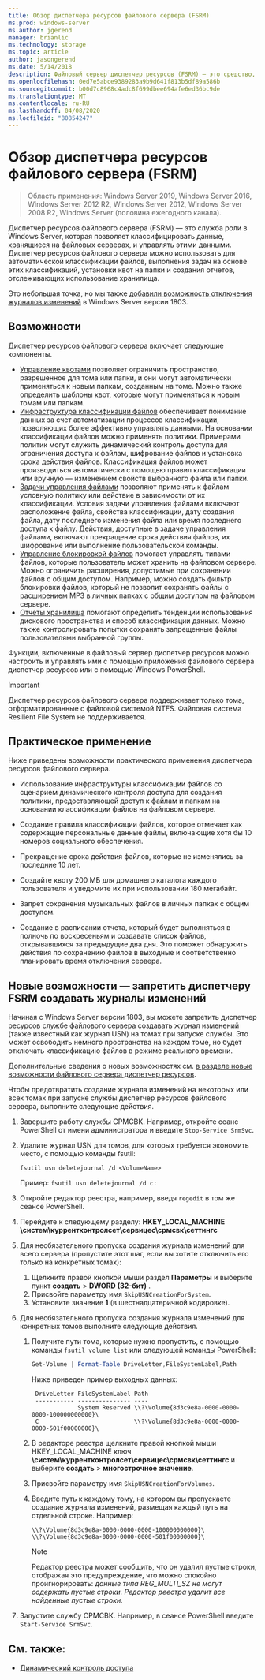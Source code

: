 ```yaml
---
title: Обзор диспетчера ресурсов файлового сервера (FSRM)
ms.prod: windows-server
ms.author: jgerend
manager: brianlic
ms.technology: storage
ms.topic: article
author: jasongerend
ms.date: 5/14/2018
description: Файловый сервер диспетчер ресурсов (FSRM) — это средство, которое позволяет управлять данными и классифицировать их на файловый сервер Windows Server.
ms.openlocfilehash: 0ed7e5abce9389283a9b9d641f813b5df89a586b
ms.sourcegitcommit: b00d7c8968c4adc8f699dbee694afe6ed36bc9de
ms.translationtype: MT
ms.contentlocale: ru-RU
ms.lasthandoff: 04/08/2020
ms.locfileid: "80854247"
---
```

# <a name="file-server-resource-manager-fsrm-overview"></a>Обзор диспетчера ресурсов файлового сервера (FSRM)

> Область применения: Windows Server 2019, Windows Server 2016, Windows Server 2012 R2, Windows Server 2012, Windows Server 2008 R2, Windows Server (половина ежегодного канала). 

Диспетчер ресурсов файлового сервера (FSRM) — это служба роли в Windows Server, которая позволяет классифицировать данные, хранящиеся на файловых серверах, и управлять этими данными. Диспетчер ресурсов файлового сервера можно использовать для автоматической классификации файлов, выполнения задач на основе этих классификаций, установки квот на папки и создания отчетов, отслеживающих использование хранилища.

Это небольшая точка, но мы также [добавили возможность отключения журналов изменений](#whats-new) в Windows Server версии 1803.

## <a name="features"></a>Возможности

Диспетчер ресурсов файлового сервера включает следующие компоненты.

-   [Управление квотами](quota-management.md) позволяет ограничить пространство, разрешенное для тома или папки, и они могут автоматически применяться к новым папкам, созданным на томе. Можно также определить шаблоны квот, которые могут применяться к новым томам или папкам.  
-   [Инфраструктура классификации файлов](classification-management.md) обеспечивает понимание данных за счет автоматизации процессов классификации, позволяющих более эффективно управлять данными. На основании классификации файлов можно применять политики. Примерами политик могут служить динамический контроль доступа для ограничения доступа к файлам, шифрование файлов и установка срока действия файлов. Классификация файлов может производиться автоматически с помощью правил классификации или вручную — изменением свойств выбранного файла или папки.
-   [Задачи управления файлами](file-management-tasks.md) позволяют применять к файлам условную политику или действие в зависимости от их классификации. Условия задачи управления файлами включают расположение файла, свойства классификации, дату создания файла, дату последнего изменения файла или время последнего доступа к файлу. Действия, доступные в задаче управления файлами, включают прекращение срока действия файлов, их шифрование или выполнение пользовательской команды.
-   [Управление блокировкой файлов](file-screening-management.md) помогает управлять типами файлов, которые пользователь может хранить на файловом сервере. Можно ограничить расширения, допустимые при сохранении файлов с общим доступом. Например, можно создать фильтр блокировки файлов, который не позволит сохранять файлы с расширением MP3 в личных папках с общим доступом на файловом сервере.
-   [Отчеты хранилища](storage-reports-management.md) помогают определить тенденции использования дискового пространства и способ классификации данных. Можно также контролировать попытки сохранять запрещенные файлы пользователями выбранной группы.  
  
Функции, включенные в файловый сервер диспетчер ресурсов можно настроить и управлять ими с помощью приложения файлового сервера диспетчер ресурсов или с помощью Windows PowerShell.
  
> [!IMPORTANT]
>  Диспетчер ресурсов файлового сервера поддерживает только тома, отформатированные с файловой системой NTFS. Файловая система Resilient File System не поддерживается.  
  
## <a name="practical-applications"></a>Практическое применение  
 Ниже приведены возможности практического применения диспетчера ресурсов файлового сервера.  
  
-   Использование инфраструктуры классификации файлов со сценарием динамического контроля доступа для создания политики, предоставляющей доступ к файлам и папкам на основании классификации файлов на файловом сервере.  
  
-   Создание правила классификации файлов, которое отмечает как содержащие персональные данные файлы, включающие хотя бы 10 номеров социального обеспечения.  
  
-   Прекращение срока действия файлов, которые не изменялись за последние 10 лет.  
  
-   Создайте квоту 200 МБ для домашнего каталога каждого пользователя и уведомите их при использовании 180 мегабайт.  
  
-   Запрет сохранения музыкальных файлов в личных папках с общим доступом.  
  
-   Создание в расписании отчета, который будет выполняться в полночь по воскресеньям и создавать список файлов, открывавшихся за предыдущие два дня. Это поможет обнаружить действия по сохранению файлов в выходные и соответственно планировать время отключения сервера.  

## <a name="whats-new---prevent-fsrm-from-creating-change-journals"></a><a name="whats-new"></a>Новые возможности — запретить диспетчеру FSRM создавать журналы изменений

Начиная с Windows Server версии 1803, вы можете запретить диспетчер ресурсов службе файлового сервера создавать журнал изменений (также известный как журнал USN) на томах при запуске службы. Это может освободить немного пространства на каждом томе, но будет отключать классификацию файлов в режиме реального времени.

Дополнительные сведения о новых возможностях см. [в разделе новые возможности файлового сервера диспетчер ресурсов](https://technet.microsoft.com/library/dn383587.aspx).

Чтобы предотвратить создание журнала изменений на некоторых или всех томах при запуске службы диспетчер ресурсов файлового сервера, выполните следующие действия. 

1. Завершите работу службы СРМСВК. Например, откройте сеанс PowerShell от имени администратора и введите `Stop-Service SrmSvc`.
2. Удалите журнал USN для томов, для которых требуется экономить место, с помощью команды fsutil: 

      ```
      fsutil usn deletejournal /d <VolumeName>
      ```
    Пример: `fsutil usn deletejournal /d c:`

3. Откройте редактор реестра, например, введя `regedit` в том же сеансе PowerShell.
4. Перейдите к следующему разделу: **HKEY_LOCAL_MACHINE \систем\куррентконтролсет\сервицес\срмсвк\сеттингс**
5. Для необязательного пропуска создания журнала изменений для всего сервера (пропустите этот шаг, если вы хотите отключить его только на конкретных томах):
    1. Щелкните правой кнопкой мыши раздел **Параметры** и выберите пункт **создать** > **DWORD (32-бит)** . 
    1. Присвойте параметру имя `SkipUSNCreationForSystem`.
    1. Установите значение **1** (в шестнадцатеричной кодировке).
6. Для необязательного пропуска создания журнала изменений для конкретных томов выполните следующие действия.
    1. Получите пути тома, которые нужно пропустить, с помощью команды `fsutil volume list` или следующей команды PowerShell:
        ```PowerShell
        Get-Volume | Format-Table DriveLetter,FileSystemLabel,Path
        ```
       Ниже приведен пример выходных данных:

       ```
        DriveLetter FileSystemLabel Path
        ----------- --------------- ----
                    System Reserved \\?\Volume{8d3c9e8a-0000-0000-0000-100000000000}\
        C                           \\?\Volume{8d3c9e8a-0000-0000-0000-501f00000000}\
       ```
    2. В редакторе реестра щелкните правой кнопкой мыши HKEY_LOCAL_MACHINE ключ **\систем\куррентконтролсет\сервицес\срмсвк\сеттингс** и выберите **создать** > **многострочное значение**.
    3. Присвойте параметру имя `SkipUSNCreationForVolumes`.
    4. Введите путь к каждому тому, на котором вы пропускаете создание журнала изменений, размещая каждый путь на отдельной строке. Например:

        ```
        \\?\Volume{8d3c9e8a-0000-0000-0000-100000000000}\
        \\?\Volume{8d3c9e8a-0000-0000-0000-501f00000000}\
        ```

        > [!NOTE] 
        > Редактор реестра может сообщить, что он удалил пустые строки, отображая это предупреждение, что можно спокойно проигнорировать: *данные типа REG_MULTI_SZ не могут содержать пустые строки. Редактор реестра удалит все найденные пустые строки.*

7. Запустите службу СРМСВК. Например, в сеансе PowerShell введите `Start-Service SrmSvc`.



## <a name="see-also"></a>См. также:

- [Динамический контроль доступа](https://technet.microsoft.com/library/dn408191(v=ws.11).aspx) 